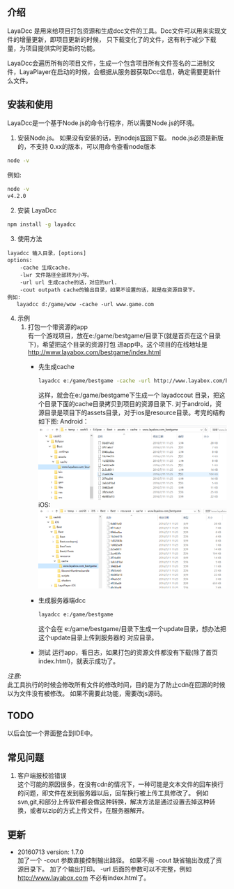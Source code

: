 ## 介绍
LayaDcc 是用来给项目打包资源和生成dcc文件的工具。Dcc文件可以用来实现文件的增量更新，即项目更新的时候，
只下载变化了的文件，这有利于减少下载量，为项目提供实时更新的功能。  

LayaDcc会遍历所有的项目文件，生成一个包含项目所有文件签名的二进制文件，LayaPlayer在启动的时候，会根据从服务器获取Dcc信息，确定需要更新什么文件。
## 安装和使用
LayaDcc是一个基于Node.js的命令行程序，所以需要Node.js的环境。
1. 安装Node.js。 如果没有安装的话，到nodejs[官网](https://nodejs.org/en/)下载。
node.js必须是新版的，不支持 0.xx的版本，可以用命令查看node版本
```bash
node -v
```
例如:  
```bash
node -v
v4.2.0
```
2. 安装 LayaDcc
```bash
npm install -g layadcc
```
3. 使用方法
```
layadcc 输入目录，[options]
options:
    -cache 生成cache.
    -lwr 文件路径全部转为小写。
    -url url 生成cache的话，对应的url.
    -cout outpath cache的输出目录，如果不设置的话，就是在资源目录下。
例如:
   layadcc d:/game/wow -cache -url www.game.com
 ```
4. 示例
   1. 打包一个带资源的app  
    有一个游戏项目，放在e:/game/bestgame/目录下(就是首页在这个目录下)，希望把这个目录的资源打包
    进app中。这个项目的在线地址是 http://www.layabox.com/bestgame/index.html
        * 先生成cache  
            ```bash
            layadcc e:/game/bestgame -cache -url http://www.layabox.com/bestgame/index.html
            ```
            这样，就会在e:/game/bestgame下生成一个 layadccout 目录，把这个目录下面的cache目录拷贝到项目的资源目录下.
            对于android，资源目录是项目下的assets目录，对于ios是resource目录。考完的结构如下图:
            Android：  
            ![](img_layadcc/android_proj.png)
            iOS:
            ![](img_layadcc/ios_proj.png)
        * 生成服务器端dcc
            ```bash
            layadcc e:/game/bestgame 
            ```
            这个会在 e:/game/bestgame/目录下生成一个update目录，想办法把这个update目录上传到服务器的
            对应目录。

	    * 测试
            运行app，看日志，如果打包的资源文件都没有下载(除了首页index.html)，就表示成功了。

 

*注意:*  
此工具执行的时候会修改所有文件的修改时间，目的是为了防止cdn在回源的时候以为文件没有被修改。 如果不需要此功能，需要改js源码。

## TODO
以后会加一个界面整合到IDE中。

## 常见问题
1. 客户端报校验错误   
这个可能的原因很多，在没有cdn的情况下，一种可能是文本文件的回车换行的问题，即文件在发到服务器以后，回车换行被上传工具修改了。
例如svn,git,和部分上传软件都会做这种转换，解决方法是通过设置去掉这种转换，或者以zip的方式上传文件，在服务器解开。

## 更新
* 20160713 version: 1.7.0    
加了一个 -cout 参数直接控制输出路径。
如果不用 -cout 缺省输出改成了资源目录下。
加了个输出打印。
-url 后面的参数可以不完整，例如 http://www.layabox.com 不必有index.html了。
